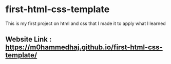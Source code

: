 # first-html-css-template
This is my first project on html and css that I made it to apply what I learned 
## Website Link : https://m0hammedhaj.github.io/first-html-css-template/
